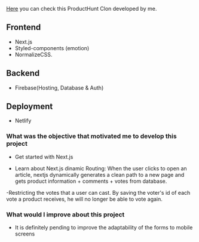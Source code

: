 [Here](http://producthuntclonebypeter.netlify.app//) you can check this ProductHunt Clon developed by me. 


## Frontend 

- Next.js
- Styled-components (emotion)
- NormalizeCSS.

## Backend 

- Firebase(Hosting, Database & Auth)

## Deployment

- Netlify 



### What was the objective that motivated me to develop this project

- Get started with Next.js

- Learn about Next.js dinamic Routing:
  When the user clicks to open an article, nextjs dynamically generates a clean path to a new page and gets product information + comments + votes from database.

-Restricting the votes that a user can cast. By saving the voter's id of each vote a product receives, he will no longer be able to vote again.

### What would I improve about this project

- It is definitely pending to improve the adaptability of the forms to mobile screens
